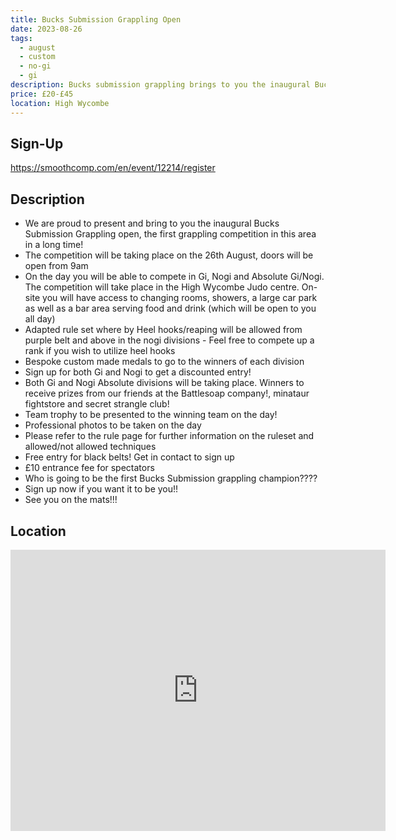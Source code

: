 ```yaml
---
title: Bucks Submission Grappling Open
date: 2023-08-26
tags:
  - august
  - custom
  - no-gi
  - gi
description: Bucks submission grappling brings to you the inaugural Bucks Submission Grappling open! 
price: £20-£45
location: High Wycombe
---
```

## Sign-Up
https://smoothcomp.com/en/event/12214/register

## Description
<ul>
  <li>We are proud to present and bring to you the inaugural Bucks Submission Grappling open, the first grappling competition in this area in a long time!</li>
  <li>The competition will be taking place on the 26th August, doors will be open from 9am</li>
  <li>On the day you will be able to compete in Gi, Nogi and Absolute Gi/Nogi. The competition will take place in the High Wycombe Judo centre. On-site you will have access to changing rooms, showers, a large car park as well as a bar area serving food and drink (which will be open to you all day)</li>
  <li>Adapted rule set where by Heel hooks/reaping will be allowed from purple belt and above in the nogi divisions - Feel free to compete up a rank if you wish to utilize heel hooks</li>
  <li>Bespoke custom made medals to go to the winners of each division</li>
  <li>Sign up for both Gi and Nogi to get a discounted entry!</li>
  <li>Both Gi and Nogi Absolute divisions will be taking place. Winners to receive prizes from our friends at the Battlesoap company!, minataur fightstore and secret strangle club!</li>
  <li>Team trophy to be presented to the winning team on the day!</li>
  <li>Professional photos to be taken on the day</li>
  <li>Please refer to the rule page for further information on the ruleset and allowed/not allowed techniques</li>
  <li>Free entry for black belts! Get in contact to sign up</li>
  <li>£10 entrance fee for spectators</li>
  <li>Who is going to be the first Bucks Submission grappling champion????</li>
  <li>Sign up now if you want it to be you!!</li>
  <li>See you on the mats!!!</li>
</ul>

## Location
<iframe src="https://www.google.com/maps/embed?pb=!1m17!1m12!1m3!1d2477.357822511399!2d-0.7902868842259863!3d51.61665417965317!2m3!1f0!2f0!3f0!3m2!1i1024!2i768!4f13.1!3m2!1m1!2zNTHCsDM2JzYwLjAiTiAwwrA0NycxNy4yIlc!5e0!3m2!1sen!2suk!4v1689604634718!5m2!1sen!2suk" width="600" height="450" style="border:0;" allowfullscreen="" loading="lazy" referrerpolicy="no-referrer-when-downgrade"></iframe>
